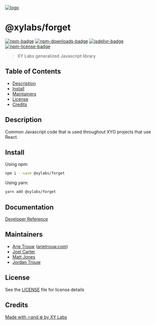 [![logo][]](https://xylabs.com)

# @xylabs/forget

[![npm-badge][]][npm-link]
[![npm-downloads-badge][]][npm-link]
[![jsdelivr-badge][]][jsdelivr-link]
[![npm-license-badge][]](LICENSE)

> XY Labs generalized Javascript library 

## Table of Contents

-   [Description](#description)
-   [Install](#install)
-   [Maintainers](#maintainers)
-   [License](#license)
-   [Credits](#credits)

## Description

Common Javascript code that is used throughout XYO projects that use React.

## Install

Using npm:

```sh
npm i --save @xylabs/forget
```

Using yarn:

```sh
yarn add @xylabs/forget
```

## Documentation
[Developer Reference](https://xylabs.github.io/sdk-js)

## Maintainers

-   [Arie Trouw](https://github.com/arietrouw) ([arietrouw.com](https://arietrouw.com))
-   [Joel Carter](https://github.com/JoelBCarter)
-   [Matt Jones](https://github.com/jonesmac)
-   [Jordan Trouw](https://github.com/jordantrouw)

## License

See the [LICENSE](LICENSE) file for license details

## Credits

[Made with 🔥and ❄️ by XY Labs](https://xylabs.com)

[logo]: https://cdn.xy.company/img/brand/XYPersistentCompany_Logo_Icon_Colored.svg

[npm-badge]: https://img.shields.io/npm/v/@xylabs/forget.svg
[npm-link]: https://www.npmjs.com/package/@xylabs/forget

[npm-downloads-badge]: https://img.shields.io/npm/dw/@xylabs/forget
[npm-license-badge]: https://img.shields.io/npm/l/@xylabs/forget

[jsdelivr-badge]: https://data.jsdelivr.com/v1/package/npm/@xylabs/forget/badge
[jsdelivr-link]: https://www.jsdelivr.com/package/npm/@xylabs/forget

[socket-badge]: https://socket.dev/api/badge/npm/package/@xylabs/forget
[socket-link]: https://socket.dev/npm/package/@xylabs/forget